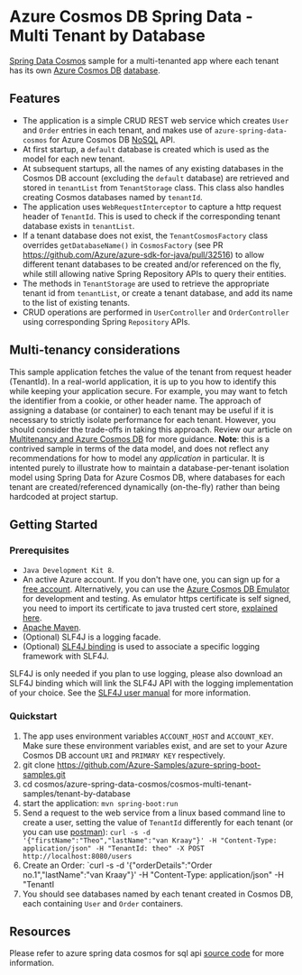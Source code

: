 # Azure Cosmos DB Spring Data - Multi Tenant by Database

[Spring Data Cosmos](https://aka.ms/SpringDataCosmos) sample for a multi-tenanted app where each tenant has its own [Azure Cosmos DB](https://learn.microsoft.com/azure/cosmos-db/introduction) [database](https://learn.microsoft.com/azure/cosmos-db/resource-model#azure-cosmos-db-databases).

## Features

- The application is a simple CRUD REST web service which creates `User` and `Order` entries in each tenant, and makes use of  `azure-spring-data-cosmos` for Azure Cosmos DB [NoSQL](https://learn.microsoft.com/azure/cosmos-db/nosql/) API.
- At first startup, a `default` database is created which is used as the model for each new tenant.
- At subsequent startups, all the names of any existing databases in the Cosmos DB account (excluding the `default` database) are retrieved and stored in `tenantList` from `TenantStorage` class. This class also handles creating Cosmos databases named by `tenantId`. 
- The application uses `WebRequestInterceptor` to capture a http request header of `TenantId`. This is used to check if the corresponding tenant database exists in `tenantList`.
- If a tenant database does not exist, the `TenantCosmosFactory` class overrides `getDatabaseName()` in `CosmosFactory` (see PR https://github.com/Azure/azure-sdk-for-java/pull/32516) to allow different tenant databases to be created and/or referenced on the fly, while still allowing native Spring Repository APIs to query their entities. 
- The methods in `TenantStorage` are used to retrieve the appropriate tenant id from `tenantList`, or create a tenant database, and add its name to the list of existing tenants.
- CRUD operations are performed in `UserController` and `OrderController` using corresponding Spring `Repository` APIs.


## Multi-tenancy considerations

This sample application fetches the value of the tenant from request header (TenantId). In a real-world application, it is up to you how to identify this while keeping your application secure. For example, you may want to fetch the identifier from a cookie, or other header name. The approach of assigning a database (or container) to each tenant may be useful if it is necessary to strictly isolate performance for each tenant. However, you should consider the trade-offs in taking this approach. Review our article on [Multitenancy and Azure Cosmos DB](https://learn.microsoft.com/azure/architecture/guide/multitenant/service/cosmos-db) for more guidance. **Note**: this is a contrived sample in terms of the data model, and does not reflect any recommendations for how to model any *application* in particular. It is intented purely to illustrate how to maintain a database-per-tenant isolation model using Spring Data for Azure Cosmos DB, where databases for each tenant are created/referenced dynamically (on-the-fly) rather than being hardcoded at project startup. 
 

## Getting Started

### Prerequisites

- `Java Development Kit 8`.
- An active Azure account. If you don't have one, you can sign up for a [free account](https://azure.microsoft.com/free/). Alternatively, you can use the [Azure Cosmos DB Emulator](https://docs.microsoft.com/en-us/azure/cosmos-db/local-emulator) for development and testing. As emulator https certificate is self signed, you need to import its certificate to java trusted cert store, [explained here](https://docs.microsoft.com/en-us/azure/cosmos-db/local-emulator-export-ssl-certificates).
- [Apache Maven](https://maven.apache.org/install.html).
- (Optional) SLF4J is a logging facade.
- (Optional) [SLF4J binding](http://www.slf4j.org/manual.html) is used to associate a specific logging framework with SLF4J.


SLF4J is only needed if you plan to use logging, please also download an SLF4J binding which will link the SLF4J API with the logging implementation of your choice. See the [SLF4J user manual](http://www.slf4j.org/manual.html) for more information.

### Quickstart

1. The app uses environment variables `ACCOUNT_HOST` and `ACCOUNT_KEY`. Make sure these environment variables exist, and are set to your Azure Cosmos DB account `URI` and `PRIMARY KEY` respectively.
1. git clone https://github.com/Azure-Samples/azure-spring-boot-samples.git
1. cd cosmos/azure-spring-data-cosmos/cosmos-multi-tenant-samples/tenant-by-database
1. start the application: `mvn spring-boot:run`
1. Send a request to the web service from a linux based command line to create a user, setting the value of `TenantId` differently for each tenant (or you can use [postman](https://www.postman.com/downloads/)): `curl -s -d '{"firstName":"Theo","lastName":"van Kraay"}' -H "Content-Type: application/json" -H "TenantId: theo" -X POST http://localhost:8080/users`
1. Create an Order: `curl -s -d '{"orderDetails":"Order no.1","lastName":"van Kraay"}' -H "Content-Type: application/json" -H "TenantI
1. You should see databases named by each tenant created in Cosmos DB, each containing `User` and `Order` containers.


## Resources

Please refer to azure spring data cosmos for sql api [source code](https://github.com/Azure/azure-sdk-for-java/tree/master/sdk/cosmos) for more information.
